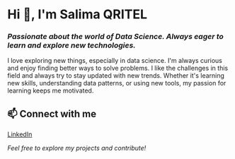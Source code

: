 # Hi 👋, I'm Salima QRITEL
### *Passionate about the world of Data Science. Always eager to learn and explore new technologies.*

I love exploring new things, especially in data science. I'm always curious and enjoy finding better ways to solve problems. I like the challenges in this field and always try to stay updated with new trends. Whether it's learning new skills, understanding data patterns, or using new tools, my passion for learning keeps me motivated.



## 📫 Connect with me  
[LinkedIn](https://www.linkedin.com/in/salima-qritel) 


 *Feel free to explore my projects and contribute!* 
